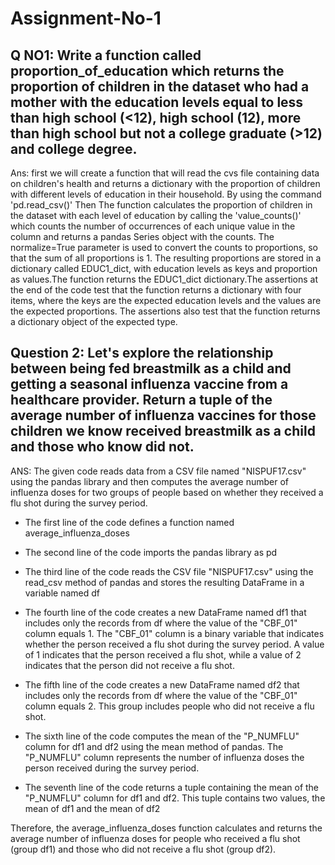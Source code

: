 # Assignment-No-1



## Q NO1: Write a function called proportion_of_education which returns the proportion of children in the dataset who had a mother with the education levels equal to less than high school (<12), high school (12), more than high school but not a college graduate (>12) and college degree.
Ans: first we will create a function that will read the cvs file  containing data on children's health and returns a dictionary with the proportion of children with different levels of education in their household. By using the command 'pd.read_csv()' Then The function calculates the proportion of children in the dataset with each level of education by calling the 'value_counts()' which counts the number of occurrences of each unique value in the column and returns a pandas Series object with the counts. The normalize=True parameter is used to convert the counts to proportions, so that the sum of all proportions is 1.
The resulting proportions are stored in a dictionary called EDUC1_dict, with education levels as keys and proportion as values.The function returns the EDUC1_dict dictionary.The assertions at the end of the code test that the function returns a dictionary with four items, where the keys are the expected education levels and the values are the expected proportions. The assertions also test that the function returns a dictionary object of the expected type.


## Question 2: Let's explore the relationship between being fed breastmilk as a child and getting a seasonal influenza vaccine from a healthcare provider. Return a tuple of the average number of influenza vaccines for those children we know received breastmilk as a child and those who know did not.
ANS: The given code reads data from a CSV file named "NISPUF17.csv" using the pandas library and then computes the average number of influenza doses for two groups of people based on whether they received a flu shot during the survey period.
* The first line of the code defines a function named average_influenza_doses

* The second line of the code imports the pandas library as pd

* The third line of the code reads the CSV file "NISPUF17.csv" using the read_csv method of pandas and stores the resulting DataFrame in a variable named df

* The fourth line of the code creates a new DataFrame named df1 that includes only the records from df where the value of the "CBF_01" column equals 1. The "CBF_01" column is a binary variable that indicates whether the person received a flu shot during the survey period. A value of 1 indicates that the person received a flu shot, while a value of 2 indicates that the person did not receive a flu shot.

* The fifth line of the code creates a new DataFrame named df2 that includes only the records from df where the value of the "CBF_01" column equals 2. This group includes people who did not receive a flu shot.

* The sixth line of the code computes the mean of the "P_NUMFLU" column for df1 and df2 using the mean method of pandas. The "P_NUMFLU" column represents the number of influenza doses the person received during the survey period.

* The seventh line of the code returns a tuple containing the mean of the "P_NUMFLU" column for df1 and df2. This tuple contains two values, the mean of df1 and the mean of df2

Therefore, the average_influenza_doses function calculates and returns the average number of influenza doses for people who received a flu shot (group df1) and those who did not receive a flu shot (group df2).



